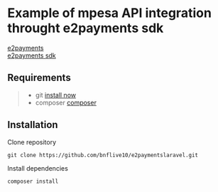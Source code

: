 # Example of mpesa API integration throught e2payments sdk

[e2payments](https://e2payments.explicador.co.mz)<br>
[e2payments sdk](https://github.com/Explicador/e2Payments-php-sdk)

## Requirements

> - git [install now](https://git-scm.com/downloads)
> - composer [composer](https://getcomposer.org/download/)

## Installation

Clone repository
```
git clone https://github.com/bnflive10/e2paymentslaravel.git
```

Install dependencies
```
composer install
```
